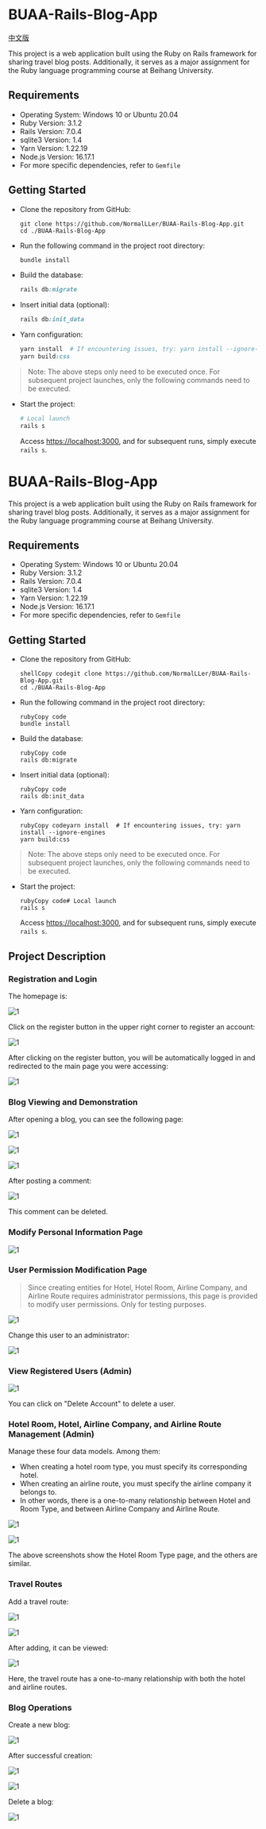# BUAA-Rails-Blog-App

[中文版](./README_zh.md)

This project is a web application built using the Ruby on Rails framework for sharing travel blog posts. Additionally, it serves as a major assignment for the Ruby language programming course at Beihang University.

## Requirements

- Operating System: Windows 10 or Ubuntu 20.04
- Ruby Version: 3.1.2
- Rails Version: 7.0.4
- sqlite3 Version: 1.4
- Yarn Version: 1.22.19
- Node.js Version: 16.17.1
- For more specific dependencies, refer to `Gemfile`

## Getting Started

- Clone the repository from GitHub:

  ```shell
  git clone https://github.com/NormalLLer/BUAA-Rails-Blog-App.git
  cd ./BUAA-Rails-Blog-App
  ```

- Run the following command in the project root directory:

  ```ruby
  bundle install
  ```

- Build the database:

  ```ruby
  rails db:migrate
  ```

- Insert initial data (optional):

  ```ruby
  rails db:init_data
  ```

- Yarn configuration:

  ```ruby
  yarn install  # If encountering issues, try: yarn install --ignore-engines
  yarn build:css
  ```

> Note: The above steps only need to be executed once. For subsequent project launches, only the following commands need to be executed.

- Start the project:

  ```ruby
  # Local launch
  rails s
  ```

  Access [https://localhost:3000](https://localhost:3000/), and for subsequent runs, simply execute `rails s`.

#  BUAA-Rails-Blog-App

This project is a web application built using the Ruby on Rails framework for sharing travel blog posts. Additionally, it serves as a major assignment for the Ruby language programming course at Beihang University.

## Requirements

- Operating System: Windows 10 or Ubuntu 20.04
- Ruby Version: 3.1.2
- Rails Version: 7.0.4
- sqlite3 Version: 1.4
- Yarn Version: 1.22.19
- Node.js Version: 16.17.1
- For more specific dependencies, refer to `Gemfile`

## Getting Started

- Clone the repository from GitHub:

  ```
  shellCopy codegit clone https://github.com/NormalLLer/BUAA-Rails-Blog-App.git
  cd ./BUAA-Rails-Blog-App
  ```

- Run the following command in the project root directory:

  ```
  rubyCopy code
  bundle install
  ```

- Build the database:

  ```
  rubyCopy code
  rails db:migrate
  ```

- Insert initial data (optional):

  ```
  rubyCopy code
  rails db:init_data
  ```

- Yarn configuration:

  ```
  rubyCopy codeyarn install  # If encountering issues, try: yarn install --ignore-engines
  yarn build:css
  ```

> Note: The above steps only need to be executed once. For subsequent project launches, only the following commands need to be executed.

- Start the project:

  ```
  rubyCopy code# Local launch
  rails s
  ```

  Access [https://localhost:3000](https://localhost:3000/), and for subsequent runs, simply execute `rails s`.

## Project Description

### Registration and Login

The homepage is:

![1](./img/1.png)

Click on the register button in the upper right corner to register an account:

![1](./img/2.png)

After clicking on the register button, you will be automatically logged in and redirected to the main page you were accessing:

![1](./img/3.png)

### Blog Viewing and Demonstration

After opening a blog, you can see the following page:

![1](./img/4.png)

![1](./img/5.png)

![1](./img/6.png)

After posting a comment:

![1](./img/7.png)

This comment can be deleted.

### Modify Personal Information Page

![1](./img/8.png)

### User Permission Modification Page

> Since creating entities for Hotel, Hotel Room, Airline Company, and Airline Route requires administrator permissions, this page is provided to modify user permissions. Only for testing purposes.

![1](./img/9.png)

Change this user to an administrator:

![1](./img/10.png)

### View Registered Users (Admin)

![1](./img/11.png)

You can click on "Delete Account" to delete a user.

### Hotel Room, Hotel, Airline Company, and Airline Route Management (Admin)

Manage these four data models. Among them:

- When creating a hotel room type, you must specify its corresponding hotel.
- When creating an airline route, you must specify the airline company it belongs to.
- In other words, there is a one-to-many relationship between Hotel and Room Type, and between Airline Company and Airline Route.

![1](./img/12.png)

![1](./img/13.png)

The above screenshots show the Hotel Room Type page, and the others are similar.

### Travel Routes

Add a travel route:

![1](./img/14.png)

![1](./img/15.png)

After adding, it can be viewed:

![1](./img/16.png)


Here, the travel route has a one-to-many relationship with both the hotel and airline routes.

### Blog Operations

Create a new blog:

![1](./img/17.png)

After successful creation:

![1](./img/18.png)

![1](./img/19.png)

Delete a blog:

![1](./img/20.png)